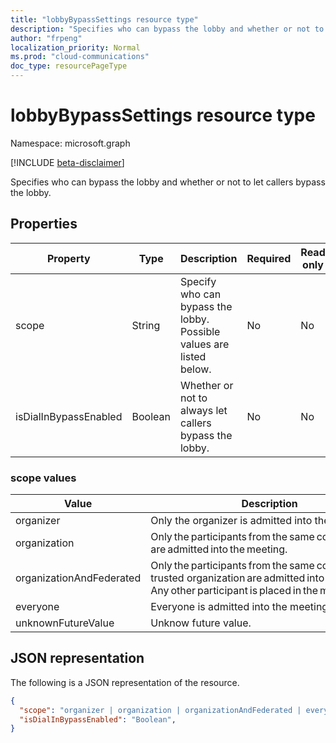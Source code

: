```yaml
---
title: "lobbyBypassSettings resource type"
description: "Specifies who can bypass the lobby and whether or not to let callers bypass the lobby.."
author: "frpeng"
localization_priority: Normal
ms.prod: "cloud-communications"
doc_type: resourcePageType
---
```


# lobbyBypassSettings resource type

Namespace: microsoft.graph

[!INCLUDE [beta-disclaimer](../../includes/beta-disclaimer.md)]

Specifies who can bypass the lobby and whether or not to let callers bypass the lobby.

## Properties

| Property              | Type    | Description                                                         | Required | Read only |
| --------------------- | ------- | ------------------------------------------------------------------- | -------- | --------- |
| scope                 | String  | Specify who can bypass the lobby. Possible values are listed below. | No       | No        |
| isDialInBypassEnabled | Boolean | Whether or not to always let callers bypass the lobby.              | No       | No        |

### scope values

| Value                    | Description                                                                                                                                              |
| ------------------------ | -------------------------------------------------------------------------------------------------------------------------------------------------------- |
| organizer                | Only the organizer is admitted into the meeting.                                                                                                         |
| organization             | Only the participants from the same company are admitted into the meeting.                                                                               |
| organizationAndFederated | Only the participants from the same company or trusted organization are admitted into the meeting. Any other participant is placed in the meeting lobby. |
| everyone                 | Everyone is admitted into the meeting.                                                                                                                   |
| unknownFutureValue       | Unknow future value.                                                                                                                                     |

## JSON representation

The following is a JSON representation of the resource.

<!-- {
  "blockType": "resource",
  "optionalProperties": [],
  "@odata.type": "microsoft.graph.lobbyBypassSettings"
}-->
```json
{
  "scope": "organizer | organization | organizationAndFederated | everyone | unknownFutureValue",
  "isDialInBypassEnabled": "Boolean",
}
```

<!-- uuid: 8fcb5dbc-d5aa-4681-8e31-b001d5168d79
2015-10-25 14:57:30 UTC -->
<!--
{
  "type": "#page.annotation",
  "description": "lobbyBypassSettings resource",
  "keywords": "",
  "section": "documentation",
  "tocPath": "",
  "suppressions": []
}
-->
